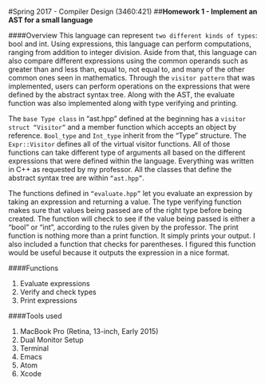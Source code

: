 #Spring 2017 - Compiler Design (3460:421)
##**Homework 1 - Implement an AST for a small language**

####Overview
  This language can represent `two different kinds of types`: bool and int. Using expressions, this language can perform computations, ranging from addition to integer division. Aside from that, this language can also compare different expressions using the common operands such as greater than and less than, equal to, not equal to, and many of the other common ones seen in mathematics. Through the `visitor pattern` that was implemented, users can perform operations on the expressions that were defined by the abstract syntax tree. Along with the AST, the evaluate function was also implemented along with type verifying and printing. 
  
  The `base Type class` in “ast.hpp” defined at the beginning has a `visitor struct “Visitor”` and a member function which accepts an object by reference. `Bool_type` and `Int_type` inherit from the “Type” structure. The `Expr::Visitor` defines all of the virtual visitor functions. All of those functions can take different type of arguments all based on the different expressions that were defined within the language. Everything was written in C++ as requested by my professor. All the classes that define the abstract syntax tree are within `“ast.hpp”`.
  
  The  functions defined in `“evaluate.hpp”` let you evaluate an expression by taking an expression and returning a value. The type verifying function makes sure that values being passed are of the right type before being created. The function will check to see if the value being passed is either a “bool” or “int”, according to the rules given by the professor. The print function is nothing more than a print function. It simply prints your output. I also included a function that checks for parentheses. I figured this function would be useful because it outputs the expression in a nice format. 

####Functions
1. Evaluate expressions
2. Verify and check types
3. Print expressions

####Tools used
 
1. MacBook Pro (Retina, 13-inch, Early 2015)
2. Dual Monitor Setup
3. Terminal
4. Emacs
5. Atom
6. Xcode




